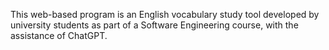 This web-based program is an English vocabulary study tool developed by university students as part of a Software Engineering course, with the assistance of ChatGPT.
